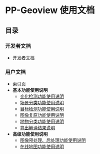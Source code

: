 # PP-Geoview 使用文档

## 目录

### 开发者文档

+ [开发者文档](./dev.md)

### 用户文档

+ [索引页](./user.md)
+ **基本功能使用说明**
    - [变化检测功能使用说明](./change_detection.md)
    - [场景分类功能使用说明](./classification.md)
    - [目标检测功能使用说明](./object_detection.md)
    - [图像复原功能使用说明](./image_restoration.md)
    - [地物分类功能使用说明](./semantic_segmentation.md)
    - [导出解译结果说明](./export_results.md)
+ **高级功能使用说明**
    - [图像预处理、后处理功能使用说明](./functions.md)
    - [在线地图功能使用说明](./online_BMap.md)
